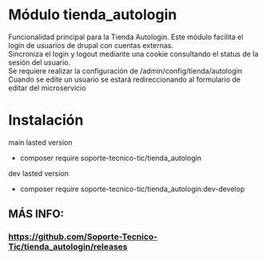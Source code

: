 # Módulo tienda_autologin
Funcionalidad principal para la Tienda Autologin. Este módulo facilita el login de usuarios de drupal con cuentas externas. \
Sincroniza el login y logout mediante una cookie consultando el status de la sesión del usuario. \
Se requiere realizar la configuración de /admin/config/tienda/autologin \
Cuando se edite un usuario se estará redireccionando al formulario de editar del microservicio

# Instalación
main lasted version
* composer require soporte-tecnico-tic/tienda_autologin

dev lasted version
* composer require soporte-tecnico-tic/tienda_autologin:dev-develop

## MÁS INFO:
### https://github.com/Soporte-Tecnico-Tic/tienda_autologin/releases
